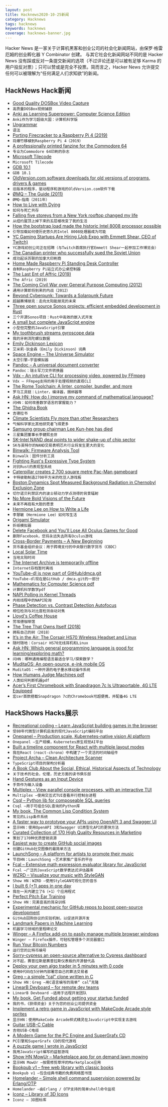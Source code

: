```yaml
---
layout: post
title: Hacknews2020-10-25新闻
category: Hacknews
tags: hacknews
keywords: hacknews
coverage: hacknews-banner.jpg
---
```


Hacker News 是一家关于计算机黑客和创业公司的社会化新闻网站，由保罗·格雷厄姆的创业孵化器 Y Combinator 创建。
与其它社会化新闻网站不同的是 Hacker News 没有踩或反对一条提交新闻的选项（不过评论还是可以被有足够 Karma 的用户投反对票）；只可以赞或是完全不投票。简而言之，Hacker News 允许提交任何可以被理解为“任何满足人们求知欲”的新闻。

## HackNews Hack新闻


- [Good Quality DOSBox Video Capture](https://susam.in/blog/good-quality-dosbox-video-capture/)
- `高质量DOSBox视频捕获`
- [Anki as Learning Superpower: Computer Science Edition](https://www.gresearch.co.uk/article/anki-as-learning-superpower-computer-science-edition/)
- `Anki作为学习超级大国：计算机科学版`
- [Ungrammar](https://rust-analyzer.github.io//blog/2020/10/24/introducing-ungrammar.html)
- `语法`
- [Porting Firecracker to a Raspberry Pi 4 (2019)](https://blog.cloudkernels.net/posts/firecracker-rpi4/)
- `将爆竹移植到Raspberry Pi 4（2019）`
- [A professionally printed fanzine for the Commodore 64](https://freeze64.com/)
- `专业为Commodore 64印刷的杂志`
- [Microsoft Tilecode](https://microsoft.github.io/tilecode/)
- `Microsoft Tilecode`
- [GDB 10.1](https://lists.gnu.org/archive/html/info-gnu/2020-10/msg00009.html)
- `GDB 10.1`
- [OldVersion.com software downloads for old versions of programs, drivers & games](http://www.oldversion.com/)
- `旧版本的程序，驱动程序和游戏的OldVersion.com软件下载`
- [ØMQ – The Guide (2011)](https://zguide.zeromq.org)
- `ØMQ–指南（2011年）`
- [How to Live with Dying](https://theamericanscholar.org/how-to-live-with-dying/)
- `如何与死亡共存`
- [Falling five storeys from a New York rooftop changed my life](https://www.smh.com.au/world/north-america/i-was-howling-in-pain-how-falling-five-storeys-from-a-new-york-rooftop-changed-my-life-20200910-p55u9y.html)
- `从纽约屋顶上掉下来的五层楼改变了我的生活`
- [How the bootstrap load made the historic Intel 8008 processor possible](https://www.righto.com/2020/10/how-bootstrap-load-made-historic-intel.html)
- `引导加载如何使历史悠久的Intel 8008处理器成为可能`
- [YC Gaming Startups Are Hiring (Job Expo with Emmett Shear, CEO of Twitch)](item?id=24880422)
- `YC游戏初创公司正在招聘（与Twitch首席执行官Emmett Shear一起参加工作博览会）`
- [The Canadian printer who successfully sued the Soviet Union](https://www.cbc.ca/archives/soviet-ship-seizure-solution-1.5763649?cmp=rss)
- `成功起诉苏联的加拿大印刷商`
- [Home Made Raspberry Pi Standing Desk Controller](https://timmyomahony.com/blog/home-made-standing-desk-raspberry-pi-controller)
- `自制Raspberry Pi站立式办公桌控制器`
- [The Last Ent of Affric (2019)](https://ati.woodlandtrust.org.uk/tree-search/tree?treeid=196972#/)
- `The Afric（2019）`
- [The Coming Civil War over General Purpose Computing (2012)](https://boingboing.net/2012/08/23/civilwar.html)
- `通用计算即将到来的内战（2012）`
- [Beyond Cyberpunk: Towards a Solarpunk Future](https://thedorkweb.substack.com/p/towards-a-solarpunk-future)
- `超越赛博朋克：走向太阳能朋克的未来`
- [Three open source Sonos projects: efficient embedded development in Rust](https://tech-blog.sonos.com/posts/three-open-source-sonos-projects-in-rust/)
- `三个开源Sonos项目：Rust中高效的嵌入式开发`
- [A small but complete JavaScript engine](https://bellard.org/quickjs/)
- `小型但完整的JavaScript引擎`
- [My toothbrush streams gyroscope data](https://blog.johannes-mittendorfer.com/artikel/2020/10/my-toothbrush-streams-gyroscope-data)
- `我的牙刷流陀螺仪数据`
- [Emily Dickinson Lexicon](https://edl.byu.edu)
- `艾米莉·狄金森（Emily Dickinson）词典`
- [Space Engine – The Universe Simulator](http://spaceengine.org/)
- `太空引擎–宇宙模拟器`
- [Pandoc – A universal document converter](https://pandoc.org/)
- `Pandoc：瑞士军刀文件转换器`
- [Vdx – An intuitive CLI for processing video, powered by FFmpeg](https://github.com/yuanqing/vdx)
- `Vdx – FFmpeg支持的用于处理视频的直观CLI`
- [The Rome Toolchain: A linter, compiler, bundler, and more](https://github.com/rome/tools)
- `罗马工具链：Linter，编译器，捆绑器等`
- [Ask HN: How do I improve my command of mathematical language?](item?id=24866734)
- `问HN：如何改善数学语言的掌握能力？`
- [The Ghidra Book](https://nostarch.com/GhidraBook)
- `吉德拉书`
- [Climate Scientists Fly more than other Researchers](https://braveneweurope.com/cardiff-university-climate-scientists-fly-more-than-other-researchers-first-global-study-suggests)
- `气候科学家比其他研究者飞得更多`
- [Samsung group chairman Lee Kun-hee has died](https://www.reuters.com/article/samsung-electronics-chairman/samsung-group-chairman-lee-kun-hee-died-says-samsung-idUSS6N2H600D)
- `三星集团董事长李健熙去世`
- [SK-Intel NAND deal points to wider shake-up of chip sector](https://asia.nikkei.com/Business/Business-deals/SK-Intel-NAND-deal-points-to-wider-shake-up-of-chip-sector)
- `SK与英特尔的NAND交易表明芯片行业将发生更大的变化`
- [Binwalk: Firmware Analysis Tool](https://github.com/ReFirmLabs/binwalk)
- `Binwalk：固件分析工具`
- [Fighting Rust's Expressive Type System](https://thefuntastic.com/blog/fighting-rusts-type-system)
- `对抗Rust的表现型系统`
- [Caterpillar creates 2,700 square metre Pac-Man gameboard](https://www.equipmentjournal.com/on-the-job/pac-man-caterpillar-creates-gameboard-video/)
- `卡特彼勒制造2700平方米的吃豆人游戏板`
- [Boston Dynamics Spot Measured Background Radiation in Chernobyl Exclusion Zone](https://www.ukrinform.ua/rubric-technology/3122689-robotpes-vid-boston-dynamics-zamirav-radiaciu-u-zoni-vidcuzenna.html)
- `切尔诺贝利禁区内的波士顿动力学点测得的背景辐射`
- [No More Bold Visions of the Future](https://jayriverlong.github.io/2020/10/24/future.html)
- `未来不再抱有大胆的愿景`
- [Hermione Lee on How to Write a Life](https://www.newstatesman.com/culture/books/2020/10/hermione-lee-how-write-life)
- `李慧敏（Hermione Lee）如何写生活`
- [Origami Simulator](https://origamisimulator.org/)
- `折纸模拟器`
- [Delete Facebook and You'll Lose All Oculus Games for Good](https://www.gamespot.com/articles/delete-facebook-and-youll-lose-all-oculus-games-for-good/1100-6483716/)
- `删除Facebook，您将永远失去所有Oculus游戏`
- [Cross-Border Payments – A New Beginning](https://www.imf.org/en/News/Seminars/Conferences/2020/10/19/cross-border-payment)
- `货币基金组织会议：用于跨境支付的中央银行数字货币（CBDC）`
- [Local Solar Time](https://www.jefftk.com/p/local-solar-time)
- `当地太阳时间`
- [The Internet Archive is temporarily offline](https://twitter.com/internetarchive/status/1320201941188706305)
- `Internet存档暂时离线`
- [YouTube-dl is now part of GitHub/dmca.git](https://github.com/github/dmca/tree/416da574ec0df3388f652e44f7fe71b1e3a4701f)
- `YouTube-dl现在是GitHub / dmca.git的一部分`
- [Mathematics for Computer Science pdf](https://courses.csail.mit.edu/6.042/spring17/mcs.pdf)
- `计算机科学数学pdf`
- [NAPI Polling in Kernel Threads](https://lwn.net/Articles/833840/)
- `内核线程中的NAPI轮询`
- [Phase Detection vs. Contrast Detection Autofocus](https://www.creative-photographer.com/phase-detection-contrast-detection-autofocus/)
- `相位检测与对比度检测自动对焦`
- [Lloyd's Coffee House](https://en.wikipedia.org/wiki/Lloyd%27s_Coffee_House)
- `劳埃德咖啡馆`
- [The Tree That Owns Itself (2018)](https://thetreeographer.com/2018/03/22/the-tree-that-owns-itself/)
- `拥有自己的树（2018）`
- [It’s in the Air: The Corsair HS70 Wireless Headset and Linux](https://boilingsteam.com/its-in-the-air-the-corsair-hs70-wireless-headset-linux/)
- `随时随地：Corsair HS70无线耳机和Linux`
- [Ask HN: Which general programming language is good for learning/exploring math?](item?id=24884561)
- `问HN：哪种通用编程语言最适合学习/探索数学？`
- [MuditaOS: An open-source, e-ink mobile OS](https://mudita.com/products/pure/muditaos/)
- `MuditaOS：一种开源的电子墨水移动操作系统`
- [How Humans Judge Machines pdf](https://static1.squarespace.com/static/5e6bac9e0eedae432b177355/t/5f728a3eec407a43c678f067/1601342039925/HHJM-CompleteDigitalEdition.pdf)
- `人类如何判断机器pdf`
- [Acer’s First Chromebook with Snapdragon 7c Is Ultraportable, 4G LTE Equipped](https://news.acer.com/acers-first-chromebook-with-the-qualcomm-snapdragon-7c-compute-platform-is-ultraportable-4g-lte-equipped)
- `宏cer首款搭载Snapdragon 7c的Chromebook可超便携，并配备4G LTE`


## HackShows Hacks展示

- [ Recreational coding – Learn JavaScript building games in the browser](https://codeguppy.com)
- `受80年代微型计算机启发的现代JavaScript编码平台`
- [ Onepanel – Production scale, Kubernetes-native vision AI platform](https://github.com/onepanelio/core)
- `Onepanel –生产规模，Kubernetes原生视觉AI平台`
- [ Built a timeline component for React with multiple layout modes](https://github.com/prabhuignoto/react-chrono)
- `我在React（react-chrono）中构建了一个灵活的时间轴组件`
- [ Project Archa – Clean Architecture Scanner](https://arc.patico.pro)
- `TypeScript项目的架构分析器`
- [ A Book Club About the Social, Ethical, Historical Aspects of Technology](https://launchpass.com/tech-culture-club)
- `关于技术的社会，伦理，历史方面的读书俱乐部`
- [ Hand Gestures as an Input Device](https://github.com/bm371613/gest)
- `手势作为输入设备`
- [ Multiplex – View parallel console processes, with an interactive TUI](https://github.com/dankilman/multiplex)
- `Multiplex –使用交互式TUI查看并行控制台进程`
- [ Csql – Python lib for composeable SQL queries](https://github.com/akdor1154/python-csql)
- `Csql –用于可组合SQL查询的Python库`
- [ My book, The Common Lisp Condition System](https://www.amazon.com/Common-Lisp-Condition-System-Mechanisms/dp/148426133X)
- `常见的Lisp条件系统`
- [ A faster way to prototype your APIs using OpenAPI 3 and Swagger UI](https://github.com/egorsmkv/openapi3-generator)
- `显示HN：使用OpenAPI 3和Swagger UI原型化API的更快方法`
- [ Curated Collection of 170 High Quality Resources in Marketing](https://swipe.tejasrane.co/)
- `策划了170种优质营销资源`
- [ Easiest way to create GitHub social images](https://socialify.git.ci/)
- `创建GitHub社交图像的最简单方法`
- [ LaunchSong – A platform for artists to promote their music](http://www.launchsong.com)
- `节目HN：LaunchSong –艺术家推广音乐的平台`
- [ Fcal – Extensive math expression evaluator library for JavaScript](https://github.com/5anthosh/fcal)
- `Fcal –广泛的JavaScript数学表达式评估器库`
- [ WZRD – Visualize your music with StyleGAN](https://wzrd.ai/)
- `Show HN：WZRD –使用StyleGAN可视化您的音乐`
- [ I built 6 (+1) apps in one day](https://danieldallos.com/posts/2020/07/how-i-built-6-1-apps-in-one-day/)
- `我在一天内建立了6（+1）个应用程式`
- [ Perfect Pitch Ear Training](http://sergeykish.com/perfect-pitch-ear-training)
- `Show HN：完美音高的耳朵训练`
- [ Experimental mechanic for GitHub repos to boost open-source development](https://github.com/redbtc/octocat-loves-bitcoin)
- `GitHub回购协议的实验机制，以促进开源开发`
- [ Landmark Papers in Machine Learning](https://github.com/daturkel/learning-papers)
- `机器学习领域的里程碑论文`
- [ Winger – A Firefox add-on to easily manage multiple browser windows](https://addons.mozilla.org/en-US/firefox/addon/winger/)
- `Winger – Firefox插件，可轻松管理多个浏览器窗口`
- [ Run Your Bitcoin Numbers](https://mybtcstats.com/#/)
- `运行您的比特币编号`
- [ Sorry-cypress an open-source alternative to Cypress dashboard](https://sorry-cypress.dev/)
- `对不起，赛普拉斯是赛普拉斯仪表板的开源替代品`
- [ Deploy your own algo trader in 5 minutes with 0 code](https://streak.world)
- `使用0代码在5分钟内部署您自己的算法交易者`
- [ Greg – a simple “cal” clone written in C](https://greg-calendar.vercel.app)
- `Show HN：Greg –用C语言编写的简单“ cal”克隆`
- [ LinearB Devboard – for remote dev teams](https://linearb.io/dev-lead/)
- `LinearB Devboard –适用于远程开发团队`
- [ My book, Get Funded about getting your startup funded](https://www.amazon.com/Get-Funded-Entrepreneurs-Successful-Fundraising/dp/1260459063/ref=sr_1_1?dchild=1&keywords=get+funded&qid=1603470820&s=books&sr=1-1)
- `我的书，《获得资金》关于为您的创业公司提供资金`
- [ Implement a retro game in JavaScript with MakeCode Arcade style sprites](https://codeguppy.com/code.html?t=mars_attack&list=games)
- `显示HN：使用MakeCode Arcade样式精灵在JavaScript中实现复古游戏`
- [ Guitar USB-C Cable](https://bit.ly/2TgGQYJ)
- `吉他USB-C电缆`
- [ A Modern Game for the PC Engine and SuperGrafx CD](https://nicole.express/2020/space-ava-201-release.html)
- `PC引擎和SuperGrafx CD的现代游戏`
- [ A puzzle game I wrote in JavaScript](https://victorribeiro.com/scramble)
- `我用JavaScript编写的益智游戏`
- [Show HN MowUr – Marketplace app for on demand lawn mowing](http://www.mowur.com)
- `显示HN MowUr –按需修剪草坪的Marketplace应用`
- [ Bookpub v1 – free web library with classic books](http://bookpub.club)
- `Bookpub v1 –包含经典书籍的免费网络图书馆`
- [ Homelander – Simple shell command supervision powered by Erlang/OTP](https://github.com/blandinw/homelander)
- `Homelander –由Erlang / OTP支持的简单shell命令监视`
- [ Iconz – Library of 3D Icons](http://iconz.design/)
- `Iconz – 3D图标库`

